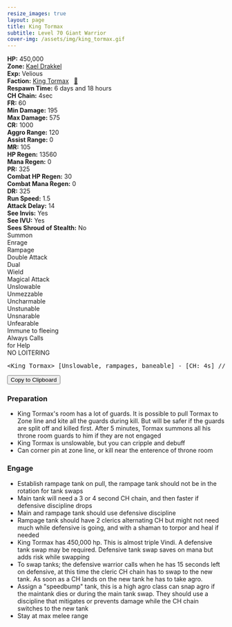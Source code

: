 ```yaml
---
resize_images: true
layout: page
title: King Tormax
subtitle: Level 70 Giant Warrior
cover-img: /assets/img/king_tormax.gif
---
```


<div class="info-section">
<div class="info-item"><strong>HP:</strong> 450,000</div>
<div class="info-item"><strong>Zone:</strong> <a href="https://www.pqdi.cc/zone/113" target="_blank">Kael Drakkel</a></div>
<div class="info-item"><strong>Exp:</strong> Velious</div>
<div class="info-item"><strong>Faction:</strong> <a href="https://www.pqdi.cc/faction/429" target="_blank">King Tormax</a>&nbsp;&nbsp;&nbsp;<a href="https://www.pqdi.cc/npc/113215" target="_blank" title="View NPC on PQDI">🔗</a></div>
</div>

<div class="info-lockout">
<div class="info-lockoutitem"><strong>Respawn Time:</strong> 6 days and 18 hours </div>
<div class="info-lockoutitem"><strong>CH Chain:</strong> 4sec</div>
</div>

<div class="stats-grid">
<div class="stats-row">
<div class="stats-cell"><strong>FR:</strong> 60</div>
<div class="stats-cell"><strong>Min Damage:</strong> 195</div>
<div class="stats-cell"><strong>Max Damage:</strong> 575</div>
</div>
<div class="stats-row">
<div class="stats-cell"><strong>CR:</strong> 1000</div>
<div class="stats-cell"><strong>Aggro Range:</strong> 120</div>
<div class="stats-cell"><strong>Assist Range:</strong> 0</div>
</div>
<div class="stats-row">
<div class="stats-cell"><strong>MR:</strong> 105</div>
<div class="stats-cell"><strong>HP Regen:</strong> 13560</div>
<div class="stats-cell"><strong>Mana Regen:</strong> 0</div>
</div>
<div class="stats-row">
<div class="stats-cell"><strong>PR:</strong> 325</div>
<div class="stats-cell"><strong>Combat HP Regen:</strong> 30</div>
<div class="stats-cell"><strong>Combat Mana Regen:</strong> 0</div>
</div>
<div class="stats-row">
<div class="stats-cell"><strong>DR:</strong> 325</div>
<div class="stats-cell"><strong>Run Speed:</strong> 1.5</div>
<div class="stats-cell"><strong>Attack Delay:</strong> 14</div>
</div>
<div class="stats-row">
<div class="stats-cell"><strong>See Invis:</strong> Yes</div>
<div class="stats-cell"><strong>See IVU:</strong> Yes</div>
<div class="stats-cell"><strong>Sees Shroud of Stealth:</strong> No</div>
</div>
</div>

<div class="ability-grid">
<div class="ability-cell">Summon</div>
<div class="ability-cell">Enrage</div>
<div class="ability-cell">Rampage</div>
<div class="ability-cell">Double Attack</div>
<div class="ability-cell">Dual</div>
<div class="ability-cell">Wield</div>
<div class="ability-cell">Magical Attack</div>
<div class="ability-cell">Unslowable</div>
<div class="ability-cell">Unmezzable</div>
<div class="ability-cell">Uncharmable</div>
<div class="ability-cell">Unstunable</div>
<div class="ability-cell">Unsnarable</div>
<div class="ability-cell">Unfearable</div>
<div class="ability-cell">Immune to fleeing</div>
<div class="ability-cell">Always Calls</div>
<div class="ability-cell">for Help</div>
<div class="ability-cell">NO LOITERING</div>
</div>

<div class="copy-text-container"><pre class="copy-text-content" id="copy-box">&lt;King Tormax&gt; [Unslowable, rampages, baneable] - [CH: 4s] // Melee fight</pre><button class="copy-button" onclick="copyText('copy-box')">Copy to Clipboard</button></div>

### Preparation
 - King Tormax's room has a lot of guards. It is possible to pull Tormax to Zone line and kite all the guards during kill. But will be safer if the guards are split off and killed first. After 5 minutes, Tormax summons all his throne room guards to him if they are not engaged
 - King Tormax is unslowable, but you can cripple and debuff
 - Can corner pin at zone line, or kill near the enterence of throne room
### Engage
 - Establish rampage tank on pull, the rampage tank should not be in the rotation for tank swaps
 - Main tank will need a 3 or 4 second CH chain, and then faster if defensive discipline drops
 - Main and rampage tank should use defensive discipline
 - Rampage tank should have 2 clerics alternating CH but might not need much while defensive is going, and with a shaman to torpor and heal if needed
 - King Tormax has 450,000 hp. This is almost triple Vindi. A defensive tank swap may be required. Defensive tank swap saves on mana but adds risk while swapping 
 - To swap tanks; the defensive warrior calls when he has 15 seconds left on defensive, at this time the cleric CH chain has to swap to the new tank. As soon as a CH lands on the new tank he has to take agro.
 - Assign a "speedbump" tank, this is a high agro class can snap agro if the maintank dies or during the main tank swap. They should use a discipline that mitigates or prevents damage while the CH chain switches to the new tank
 - Stay at max melee range
